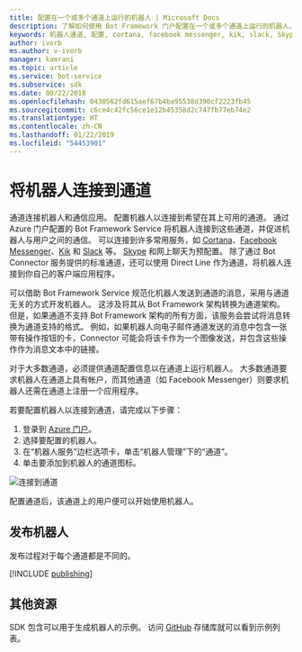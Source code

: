 ```yaml
---
title: 配置在一个或多个通道上运行的机器人 | Microsoft Docs
description: 了解如何使用 Bot Framework 门户配置在一个或多个通道上运行的机器人。
keywords: 机器人通道, 配置, cortana, facebook messenger, kik, slack, Skype, Azure 门户
author: ivorb
ms.author: v-ivorb
manager: kamrani
ms.topic: article
ms.service: bot-service
ms.subservice: sdk
ms.date: 09/22/2018
ms.openlocfilehash: 0430562fd615aef67b4ba95538d390cf2223fb45
ms.sourcegitcommit: c6ce4c42fc56ce1e12b45358d2c747fb77eb74e2
ms.translationtype: HT
ms.contentlocale: zh-CN
ms.lasthandoff: 01/22/2019
ms.locfileid: "54453901"
---
```

# <a name="connect-a-bot-to-channels"></a>将机器人连接到通道

通道连接机器人和通信应用。 配置机器人以连接到希望在其上可用的通道。 通过 Azure 门户配置的 Bot Framework Service 将机器人连接到这些通道，并促进机器人与用户之间的通信。 可以连接到许多常用服务，如 [Cortana](bot-service-channel-connect-cortana.md)、[Facebook Messenger](bot-service-channel-connect-facebook.md)、[Kik](bot-service-channel-connect-kik.md) 和 [Slack](bot-service-channel-connect-slack.md) 等。 [Skype](https://dev.skype.com/bots) 和网上聊天为预配置。 除了通过 Bot Connector 服务提供的标准通道，还可以使用 Direct Line 作为通道，将机器人连接到你自己的客户端应用程序。

可以借助 Bot Framework Service 规范化机器人发送到通道的消息，采用与通道无关的方式开发机器人。 这涉及将其从 Bot Framework 架构转换为通道架构。 但是，如果通道不支持 Bot Framework 架构的所有方面，该服务会尝试将消息转换为通道支持的格式。 例如，如果机器人向电子邮件通道发送的消息中包含一张带有操作按钮的卡，Connector 可能会将该卡作为一个图像发送，并包含这些操作作为消息文本中的链接。


对于大多数通道，必须提供通道配置信息以在通道上运行机器人。 大多数通道要求机器人在通道上具有帐户，而其他通道（如 Facebook Messenger）则要求机器人还需在通道上注册一个应用程序。

若要配置机器人以连接到通道，请完成以下步骤：

1. 登录到 <a href="https://portal.azure.com" target="_blank">Azure 门户</a>。
1. 选择要配置的机器人。
3. 在“机器人服务”边栏选项卡，单击“机器人管理”下的“通道”。
4. 单击要添加到机器人的通道图标。

![连接到通道](./media/channels/connect-to-channels.png)

配置通道后，该通道上的用户便可以开始使用机器人。

## <a name="publish-a-bot"></a>发布机器人

发布过程对于每个通道都是不同的。

[!INCLUDE [publishing](./includes/snippet-publish-to-channel.md)]

## <a name="additional-resources"></a>其他资源
SDK 包含可以用于生成机器人的示例。 访问 [GitHub](https://github.com/Microsoft/BotBuilder-samples) 存储库就可以看到示例列表。
